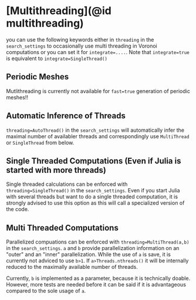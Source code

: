 # [Multithreading](@id multithreading)

you can use the following keywords either in `threading` in the `search_settings` to occasionally use multi threading in Voronoi computations or you can set it for `integrate=....`. Note that `integrate=true` is equivalent to `integrate=SingleThread()`

## Periodic Meshes

Mutlithreading is currently not available for `fast=true` generation of periodic meshes!! 

## Automatic Inference of Threads

`threading=AutoThread()` in the `search_settings` will automatically infer the maximal number of availabler threads and correspondingly use `MultiThread` or `SingleThread` from below.


## Single Threaded Computations (Even if Julia is started with more threads)

Single threaded calculations can be enforced with `threading=SingleThread()` in the `search_settings`. Even if you start Julia with several threads but want to do a single threaded computation, it is strongly advised to use this option as this will call a specialized version of the code.

## Multi Threaded Computations

Parallelized compuations can be enforced with `threading=MultiThread(a,b)` in the `search_settings`. `a` and `b` provide parallelization information on an "outer" and an "inner" parallelization. While the use of `a` is save, it is currently not adviced to use `b>1`. If `a>Threads.nthreads()` it will be internally reduced to the maximally available number of threads. 

Currently, `b` is implemented as a parameter, because it is technically doable. However, more tests are needed before it can be said if it is advantageous compared to the sole usage of `a`.
